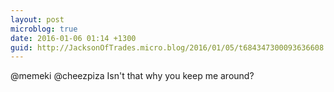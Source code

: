 ```yaml
---
layout: post
microblog: true
date: 2016-01-06 01:14 +1300
guid: http://JacksonOfTrades.micro.blog/2016/01/05/t684347300093636608.html
---
```

@memeki @cheezpiza Isn't that why you keep me around?
